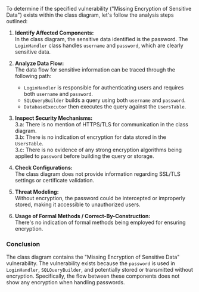 To determine if the specified vulnerability ("Missing Encryption of Sensitive Data") exists within the class diagram, let's follow the analysis steps outlined:

1. **Identify Affected Components:**  
   In the class diagram, the sensitive data identified is the password. The `LoginHandler` class handles `username` and `password`, which are clearly sensitive data.

2. **Analyze Data Flow:**  
   The data flow for sensitive information can be traced through the following path:
   - `LoginHandler` is responsible for authenticating users and requires both `username` and `password`.
   - `SQLQueryBuilder` builds a query using both `username` and `password`.
   - `DatabaseExecutor` then executes the query against the `UsersTable`.

3. **Inspect Security Mechanisms:**  
   3.a: There is no mention of HTTPS/TLS for communication in the class diagram.  
   3.b: There is no indication of encryption for data stored in the `UsersTable`.  
   3.c: There is no evidence of any strong encryption algorithms being applied to `password` before building the query or storage.

4. **Check Configurations:**  
   The class diagram does not provide information regarding SSL/TLS settings or certificate validation.

5. **Threat Modeling:**  
   Without encryption, the password could be intercepted or improperly stored, making it accessible to unauthorized users.

6. **Usage of Formal Methods / Correct-By-Construction:**  
   There's no indication of formal methods being employed for ensuring encryption.

### Conclusion
The class diagram contains the "Missing Encryption of Sensitive Data" vulnerability. The vulnerability exists because the `password` is used in `LoginHandler`, `SQLQueryBuilder`, and potentially stored or transmitted without encryption. Specifically, the flow between these components does not show any encryption when handling passwords.